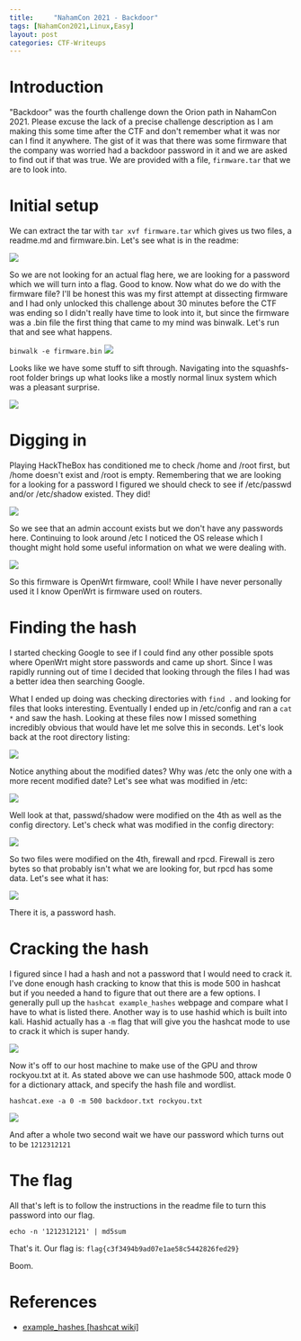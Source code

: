 ```yaml
---
title:     "NahamCon 2021 - Backdoor"
tags: [NahamCon2021,Linux,Easy]
layout: post
categories: CTF-Writeups
---
```



# Introduction
"Backdoor" was the fourth challenge down the Orion path in NahamCon 2021. Please excuse the lack of a precise challenge description as I am making this some time after the CTF and don't remember what it was nor can I find it anywhere. The gist of it was that there was some firmware that the company was worried had a backdoor password in it and we are asked to find out if that was true. We are provided with a file, `firmware.tar` that we are to look into.

# Initial setup
We can extract the tar with `tar xvf firmware.tar` which gives us two files, a readme.md and firmware.bin. Let's see what is in the readme:

![](/images/CTFs/NahamCon2021/Backdoor/readme.png)

So we are not looking for an actual flag here, we are looking for a password which we will turn into a flag. Good to know. Now what do we do with the firmware file? I'll be honest this was my first attempt at dissecting firmware and I had only unlocked this challenge about 30 minutes before the CTF was ending so I didn't really have time to look into it, but since the firmware was a .bin file the first thing that came to my mind was binwalk. Let's run that and see what happens.

`binwalk -e firmware.bin`
![](/images/CTFs/NahamCon2021/Backdoor/extract.png)

Looks like we have some stuff to sift through. Navigating into the squashfs-root folder brings up what looks like a mostly normal linux system which was a pleasant surprise.

![](/images/CTFs/NahamCon2021/Backdoor/squashfs_dir.png)

# Digging in

Playing HackTheBox has conditioned me to check /home and /root first, but /home doesn't exist and /root is empty. Remembering that we are looking for a looking for a password I figured we should check to see if /etc/passwd and/or /etc/shadow existed. They did!

![](/images/CTFs/NahamCon2021/Backdoor/passwd_shadow.png)

So we see that an admin account exists but we don't have any passwords here. Continuing to look around /etc I noticed the OS release which I thought might hold some useful information on what we were dealing with.

![](/images/CTFs/NahamCon2021/Backdoor/os_release.png)

So this firmware is OpenWrt firmware, cool! While I have never personally used it I know OpenWrt is firmware used on routers. 

# Finding the hash

I started checking Google to see if I could find any other possible spots where OpenWrt might store passwords and came up short. Since I was rapidly running out of time I decided that looking through the files I had was a better idea then searching Google.

What I ended up doing was checking directories with `find .` and looking for files that looks interesting. Eventually I ended up in /etc/config and ran a `cat *` and saw the hash. Looking at these files now I missed something incredibly obvious that would have let me solve this in seconds. Let's look back at the root directory listing:

![](/images/CTFs/NahamCon2021/Backdoor/squashfs_dir.png)

Notice anything about the modified dates? Why was /etc the only one with a more recent modified date? Let's see what was modified in /etc:

![](/images/CTFs/NahamCon2021/Backdoor/etc_dir.png)

Well look at that, passwd/shadow were modified on the 4th as well as the config directory. Let's check what was modified in the config directory:

![](/images/CTFs/NahamCon2021/Backdoor/config_dir.png)

So two files were modified on the 4th, firewall and rpcd. Firewall is zero bytes so that probably isn't what we are looking for, but rpcd has some data. Let's see what it has:

![](/images/CTFs/NahamCon2021/Backdoor/rpcd.png)

There it is, a password hash.

# Cracking the hash

I figured since I had a hash and not a password that I would need to crack it. I've done enough hash cracking to know that this is mode 500 in hashcat but if you needed a hand to figure that out there are a few options. I generally pull up the `hashcat example_hashes` webpage and compare what I have to what is listed there. Another way is to use hashid which is built into kali. Hashid actually has a `-m` flag that will give you the hashcat mode to use to crack it which is super handy.

![](/images/CTFs/NahamCon2021/Backdoor/hashid.png)

Now it's off to our host machine to make use of the GPU and throw rockyou.txt at it. As stated above we can use hashmode 500, attack mode 0 for a dictionary attack, and specify the hash file and wordlist.

`hashcat.exe -a 0 -m 500 backdoor.txt rockyou.txt`

![](/images/CTFs/NahamCon2021/Backdoor/hashcat.png)

And after a whole two second wait we have our password which turns out to be `1212312121`

# The flag

All that's left is to follow the instructions in the readme file to turn this password into our flag.

`echo -n '1212312121' | md5sum`

That's it. Our flag is:
`flag{c3f3494b9ad07e1ae58c5442826fed29}`

Boom.


# References

- [example_hashes [hashcat wiki]](https://hashcat.net/wiki/doku.php?id=example_hashes)